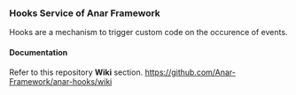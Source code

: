 ### Hooks Service of Anar Framework

Hooks are a mechanism to trigger custom code on the occurence of events.



#### Documentation

Refer to this repository **Wiki** section.
https://github.com/Anar-Framework/anar-hooks/wiki
